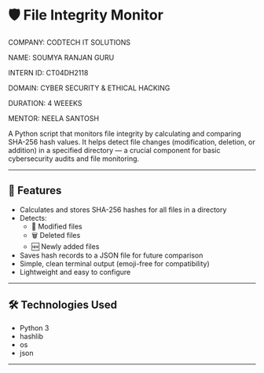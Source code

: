 
# 🛡️ File Integrity Monitor

COMPANY: CODTECH IT SOLUTIONS

NAME: SOUMYA RANJAN GURU

INTERN ID: CT04DH2118

DOMAIN: CYBER SECURITY & ETHICAL HACKING

DURATION: 4 WEEEKS

MENTOR: NEELA SANTOSH

A Python script that monitors file integrity by calculating and comparing SHA-256 hash values. It helps detect file changes (modification, deletion, or addition) in a specified directory — a crucial component for basic cybersecurity audits and file monitoring.

---

## 📌 Features

- Calculates and stores SHA-256 hashes for all files in a directory
- Detects:
  - 📝 Modified files
  - 🗑️ Deleted files
  - 🆕 Newly added files
- Saves hash records to a JSON file for future comparison
- Simple, clean terminal output (emoji-free for compatibility)
- Lightweight and easy to configure

---

## 🛠️ Technologies Used

- Python 3
- hashlib
- os
- json

---



